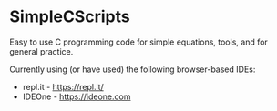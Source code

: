 # SimpleCScripts
Easy to use C programming code for simple equations, tools, and for general practice.

Currently using (or have used) the following browser-based IDEs:
- repl.it - https://repl.it/
- IDEOne - https://ideone.com

